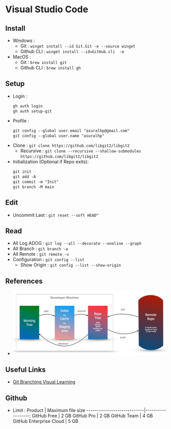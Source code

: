# Visual Studio Code



## Install
- Windows : 
    - Git : `winget install --id Git.Git -e --source winget`
    - Github CLI : `winget install --id=GitHub.cli  -e`
- MacOS : 
    - Git : `brew install git`
    - Github CLI : `brew install gh`
     

## Setup
- Login :
    ```
    gh auth login
    gh auth setup-git
    ```
- Profile :
    ```
    git config --global user.email "asuralhp@gmail.com"
    git config --global user.name "asuralhp"
    ```
- Clone : `git clone https://github.com/libgit2/libgit2`
  - Recursive : `git clone --recursive --shallow-submodules https://github.com/libgit2/libgit2`
- Initialization (Optional if Repo exits): 
    ```
    git init
    git add -A
    git commit -m "Init"
    git branch -M main
    ```

## Edit
- Uncommit Last : `git reset --soft HEAD^`

## Read
- All Log ADOG : `git log --all --decorate --oneline --graph`
- All Branch : `git branch -a`
- All Remote : `git remote -v`
- Configuration : `git config --list`
  - Show Origin : `git config --list --show-origin`

## References
- ![threetreem](threetreem.jpg)

## Useful Links
- [Git Branching Visual Learning](https://pcottle.github.io/learnGitBranching/)

## Github
- Limit : 
  Product                    | Maximum file size
  ----------------------------|------------------:
  GitHub Free                |            2 GB
  GitHub Pro                 |            2 GB
  GitHub Team                |            4 GB
  GitHub Enterprise Cloud    |            5 GB